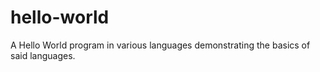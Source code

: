 hello-world
===========

A Hello World program in various languages demonstrating the basics of said languages.
